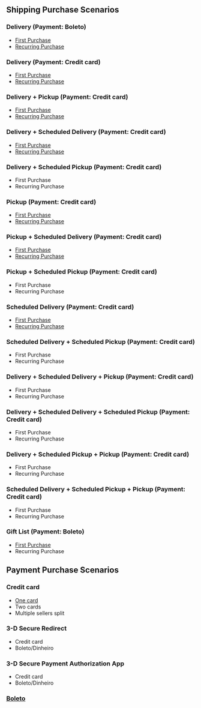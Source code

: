 ## Shipping Purchase Scenarios

### Delivery (Payment: Boleto)

- [First Purchase](https://github.com/vtex/checkout-ui-tests/blob/master/tests/shipping/models/Delivery%20-%20Boleto.model.js)
- [Recurring Purchase](https://github.com/vtex/checkout-ui-tests/blob/master/tests/shipping/models/Delivery%20-%20Second%20Purchase%20-%20Boleto.model.js)

### Delivery (Payment: Credit card)

- [First Purchase](https://github.com/vtex/checkout-ui-tests/blob/master/tests/shipping/models/Delivery%20-%20Credit%20card.model.js)
- [Recurring Purchase](https://github.com/vtex/checkout-ui-tests/blob/master/tests/shipping/models/Delivery%20-%20Second%20Purchase%20-%20Credit%20card.model.js)

### Delivery + Pickup (Payment: Credit card)

- [First Purchase](https://github.com/vtex/checkout-ui-tests/blob/master/tests/shipping/models/Pickup_Delivery%20-%20Credit%20card.model.js)
- [Recurring Purchase](https://github.com/vtex/checkout-ui-tests/blob/master/tests/shipping/models/Pickup_Delivery%20-%20Second%20Purchase%20-%20Credit%20card.model.js)

### Delivery + Scheduled Delivery (Payment: Credit card)

- [First Purchase](https://github.com/vtex/checkout-ui-tests/blob/master/tests/shipping/models/Delivery_Scheduled%20Delivery%20-%20Credit%20card.model.js)
- [Recurring Purchase](https://github.com/vtex/checkout-ui-tests/blob/master/tests/shipping/models/Delivery_Scheduled%20Delivery%20-%20Second%20Purchase%20-%20Credit%20card.model.js)

### Delivery + Scheduled Pickup (Payment: Credit card)

- First Purchase
- Recurring Purchase

### Pickup (Payment: Credit card)

- [First Purchase](https://github.com/vtex/checkout-ui-tests/blob/master/tests/shipping/models/Pickup%20-%20Credit%20card.model.js)
- [Recurring Purchase](https://github.com/vtex/checkout-ui-tests/blob/master/tests/shipping/models/Pickup%20-%20Second%20Purchase%20-%20Credit%20card.model.js)

### Pickup + Scheduled Delivery (Payment: Credit card)

- [First Purchase](https://github.com/vtex/checkout-ui-tests/blob/master/tests/shipping/models/Pickup_Scheduled%20Delivery%20-%20Credit%20card.model.js)
- [Recurring Purchase](https://github.com/vtex/checkout-ui-tests/blob/master/tests/shipping/models/Pickup_Scheduled%20Delivery%20-%20Second%20Purchase%20-%20Boleto.model.js)

### Pickup + Scheduled Pickup (Payment: Credit card)

- First Purchase
- Recurring Purchase

### Scheduled Delivery (Payment: Credit card)

- [First Purchase](https://github.com/vtex/checkout-ui-tests/blob/master/tests/shipping/models/Scheduled%20Delivery%20-%20Credit%20card.model.js)
- [Recurring Purchase](https://github.com/vtex/checkout-ui-tests/blob/master/tests/shipping/models/Scheduled%20Delivery%20-%20Second%20Purchase%20-%20Credit%20card.model.js)

### Scheduled Delivery + Scheduled Pickup (Payment: Credit card)

- First Purchase
- Recurring Purchase

### Delivery + Scheduled Delivery + Pickup (Payment: Credit card)

- First Purchase
- Recurring Purchase

### Delivery + Scheduled Delivery + Scheduled Pickup (Payment: Credit card)

- First Purchase
- Recurring Purchase

### Delivery + Scheduled Pickup + Pickup (Payment: Credit card)

- First Purchase
- Recurring Purchase

### Scheduled Delivery + Scheduled Pickup + Pickup (Payment: Credit card)

- First Purchase
- Recurring Purchase

### Gift List (Payment: Boleto)

- [First Purchase](https://github.com/vtex/checkout-ui-tests/blob/master/tests/shipping/models/Gift%20List%20Purchase.model.js)
- Recurring Purchase

## Payment Purchase Scenarios

### Credit card

- [One card](https://github.com/vtex/checkout-ui-tests/blob/master/tests/shipping/models/Delivery%20-%20Credit%20card.model.js)
- Two cards
- Multiple sellers split

### 3-D Secure Redirect

- Credit card
- Boleto/Dinheiro

### 3-D Secure Payment Authorization App

- Credit card
- Boleto/Dinheiro

### [Boleto](https://github.com/vtex/checkout-ui-tests/blob/master/tests/shipping/models/Delivery%20-%20Boleto.model.js)
